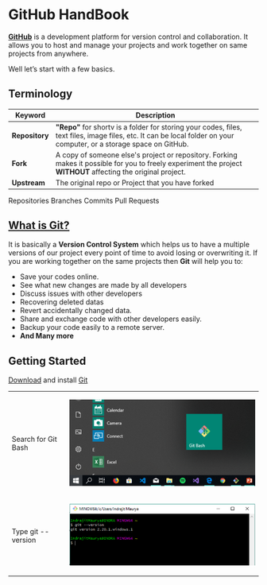 # GitHub HandBook
**[GitHub](http://github.com)** is a development platform for version control and collaboration. It allows you to host and manage your projects and work together on same projects from anywhere.

Well let’s start with a few basics.
## Terminology

| Keyword | Description |
| ---| --- |
| **Repository** | **"Repo"** for shortv is a folder for storing your codes, files, text files, image files, etc. It can be local folder on your computer, or a storage space on GitHub. |
| **Fork** | A copy of someone else's project or repository. Forking makes it possible for you to freely experiment the project **WITHOUT** affecting the original project. |
| **Upstream** | The original repo or Project that you have forked |

Repositories
Branches
Commits
Pull Requests

## [What is Git?](https://www.atlassian.com/git/tutorials/what-is-git)

It is basically a **Version Control System** which helps us to have a multiple versions of our project every point of time to avoid losing or overwriting it.
If you are working together on the same projects then **Git** will help you to:
- Save your codes online.
- See what new changes are made by all developers
- Discuss issues with other developers
- Recovering deleted datas
- Revert accidentally changed data.
- Share and exchange code with other developers easily.
- Backup your code easily to a remote server.
- **And Many more**

## Getting Started

[Download](https://git-scm.com/downloads) and install [Git](https://git-scm.com/downloads)

<table>
  <tr>
    <td>Search for Git Bash
    </td>
    <td> <p align="left">
       <img src="p1.png" width="550">
    </p>
    </td>
  </tr>
  
  <tr>
    <td>Type git --version
    </td>
    <td> <p align="left">
       <img src="p2.PNG" width="550">
    </p>
    </td>
  </tr>
 
</table>



